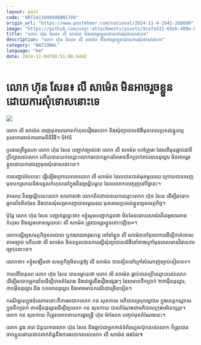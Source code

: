 ```yaml
---
layout: post
code: "ART2411040946BNIJV6"
origin_url: "https://www.postkhmer.com/national/2024-11-4-1641-260600"
image: "https://github.com/user-attachments/assets/9ce7a515-65eb-400e-8941-6ceef12d924f"
title: "លោក ហ៊ុន សែន៖ លី សាម៉េត មិន​អាច​រួច​ខ្លួន​ដោយ​ការ​សុំទោស​នោះ​ទេ"
description: "​​លោក ហ៊ុន សែន៖ លី សាម៉េត មិន​អាច​រួច​ខ្លួន​ដោយ​ការ​សុំទោស​នោះ​ទេ​"
category: "NATIONAL"
language: "km"
date: 2024-11-04T09:51:00.649Z
---
```


# លោក ហ៊ុន សែន៖ លី សាម៉េត មិន​អាច​រួច​ខ្លួន​ដោយ​ការ​សុំទោស​នោះ​ទេ

![](https://github.com/user-attachments/assets/624e8af0-d6dd-4a32-9b34-b43abb1251d3)

លោក លី សាម៉េត ចេញ​មុខ​សារភាព​កំហុស​រឿង​ឆបោក និង​សុំ​ព្យាបាល​ជំងឺ​មុនពេល​ប្រគល់​ខ្លួន​ឲ្យ​តុលាការ​ចាត់​ការ​តាម​នីតិវិធី។ SHS

ប្រធាន​ព្រឹទ្ធសភា លោក ហ៊ុន សែន បញ្ជាក់​ច្បាស់​ថា លោក លី សាម៉េត ហៅ​គ្រូមា ដែល​ពី​មុន​ធ្លាប់​ជា​ទីប្រឹក្សា​របស់​លោក ហើយ​បាន​យក​ឈ្មោះ​លោក​ឆបោក​អ្នក​ដទៃ​មាន​ទឹកប្រាក់​​រាប់​លាន​ដុល្លារ មិន​អាច​រួច​ខ្លួន​ដោយ​ការ​ចេញ​មុខ​សុំ​ទោស​នោះ​ទេ។

ការ​បញ្ជាប់​បែប​នេះ​ ធ្វើ​ឡើង​ក្រោយ​ពេល​លោក លី សាម៉េត ដែល​បាន​បាត់​មុខ​មួយ​រយៈ​ក្រោយ​ បាន​ចេញ​មុខ​បកស្រាយ​​និង​ទទួល​កំហុស​នៅ​ក្នុង​វីដេអូ​ឃ្លិប​មួយ​ ដែល​លោក​បញ្ចេញ​នៅ​ថ្ងៃ​នេះ។ 

តាម​រយៈ​វីដេអូ​ឃ្លិប​នេះ​លោក​ សារភាព​ថា​ លោក​ពិត​ជា​បាន​យក​ឈ្មោះ​លោក ហ៊ុន សែន ដើម្បី​ឆបោក​អ្នក​ដទៃ​ពិត​មែន និង​បាន​សុំ​សម្រាក​ព្យាបាល​មួយ​រយៈ​មុន​ពេល​ប្រគល់​ខ្លួន​ឲ្យ​សមត្ថកិច្ច។

ប៉ុន្តែ លោក ហ៊ុន សែន បញ្ជាក់​ដូច្នេះ​ថា៖ «ខ្ញុំ​សូម​បញ្ជាក់​ជូន​ថា មិន​មែន​ដោយសារ​តែ​វីដេអូ​សារភាព​កំហុស ​និង​សូម​ទោស​មួយ​នេះ លី សាម៉េត ត្រូវ​បាន​រួច​ខ្លួន​នោះ​ឡើយ»។

លោក​ស្នើ​ឲ្យ​សមត្ថកិច្ច​នគរបាល ឬ​កង​រាជ​អាវុធហត្ថ ទៅ​នាំ​ខ្លួន លី សាម៉េត ​ទៅ​តុលាការ​ដើម្បី​កាត់​ទោស​តាម​ច្បាប់ ហើយ​ថា លី សាម៉េត មិន​ទទួល​បាន​ការ​ស្នើ​សុំ​ព្យាបាល​ជំងឺ​នៅ​ខាង​ក្រៅ​មុន​ពេល​មាន​វិធានការ​ច្បាប់​នោះ​ទេ។

លោក​ថា៖ «ខ្ញុំ​សង្ឃឹម​ថា សមត្ថកិច្ច​មិន​បន្ត​ឱ្យ​ លី សាម៉េត បាន​ស្ថិត​នៅ​ក្រៅ​សំណាញ់​ច្បាប់​ទៀត​ទេ»។

កាល​ពី​ខែ​តុលា លោក ហ៊ុន សែន បាន​ទម្លាយ​ថា លោក លី សាម៉េត ធ្លាប់​បាន​ប្រើ​ឈ្មោះ​របស់​លោក​ដើម្បី​ឆបោក​អ្នក​ដទៃ​ដើម្បី​បាន​តំណែង និង​ជា​ថ្នូរ​នឹង​រឿង​ផ្សេងៗ ដែល​មាន​ទឹកប្រាក់ ២៣​ម៉ឺន​ដុល្លារ, ៣០​ម៉ឺន​ដុល្លារ និង ១០​លាន​ដុល្លារ និង​អាច​មាន​ករណី​ជាច្រើន​ទៀត។

ករណី​មួយ​ក្នុង​ចំណោម​នោះ​គឺ​ការ​​ឆបោក​លោក កន សុខកាយ ​អភិបាល​ស្រុក​ល្វាឯម ក្នុង​ខេត្ត​កណ្ដាល ក្នុង​ទឹកប្រាក់ ៣០​ម៉ឺន​ដុល្លារ​ដើម្បី​​ឲ្យ​លោក កន សុខកាយ បាន​​តំណែង​ជា​អភិបាល​ក្រុង​អរិយក្សត្រ។ លោក កន សុខកាយ ក៏​ត្រូវ​លោក​នាយករដ្ឋមន្ត្រី ហ៊ុន ម៉ាណែត បញ្ចប់​មុខ​តំណែង​នេះ។​

លោក ដួង តារា ជំនួយ​ការ​លោក ហ៊ុន សែន និង​ធ្លាប់​ជា​អ្នក​កាន់​ទំព័រ​ហ្វេសប៊ុក​របស់​លោក ក៏​ត្រូវ​បាន​ចាប់​ខ្លួន​ដោយ​ជាប់​ពាក់​ព័ន្ធ​នឹង​ការ​ឆបោក​របស់​លោក លី សាម៉េត ផង​ដែរ៕